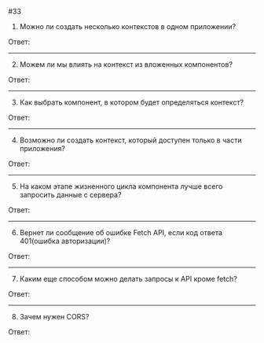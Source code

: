 #33

1. Можно ли создать несколько контекстов в одном приложении?

Ответ:
***
2. Можем ли мы влиять на контекст из вложенных компонентов?

Ответ:
***
3. Как выбрать компонент, в котором будет определяться контекст?

Ответ:
***
4. Возможно ли создать контекст, который доступен только в части приложения?

Ответ: 
***
5. На каком этапе жизненного цикла компонента лучше всего запросить данные с сервера?

Ответ:
***
6. Вернет ли сообщение об ошибке Fetch API, если код ответа 401(ошибка авторизации)?

Ответ:
***
7. Каким еще способом можно делать запросы к API кроме fetch?

Ответ:
***
8. Зачем нужен CORS?

Ответ: